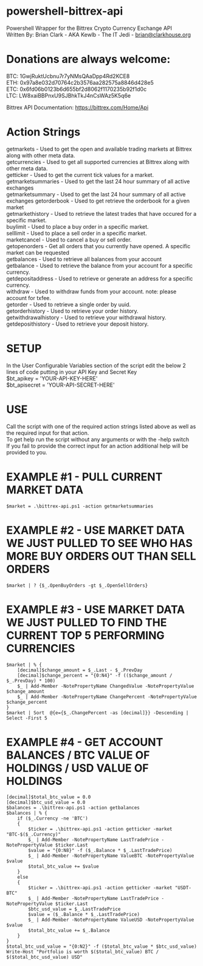 # powershell-bittrex-api  
Powershell Wrapper for the Bittrex Crypto Currency Exchange API  
Written By: Brian Clark - AKA Kewlb - The IT Jedi - brian@clarkhouse.org  
  
# Donations are always welcome:  
BTC: 1GwjRuktUcbnu7r7yNMsQAaDpp4Rd2KCE8  
ETH: 0x97a8e032d70764c2b3576aa282575a8846d428e5  
ETC: 0x6fd06b0123b6d655bf2d8062f1170235b92f1d0c  
LTC: LW8xaiBBPnxU9SJBhkTkJ4nCsWAz5K5q6e  
  
  
Bittrex API Documentation: https://bittrex.com/Home/Api  
  
# Action Strings  
getmarkets - Used to get the open and available trading markets at Bittrex along with other meta data.  
getcurrencies - Used to get all supported currencies at Bittrex along with other meta data.  
getticker - Used to get the current tick values for a market.  
getmarketsummaries - Used to get the last 24 hour summary of all active exchanges  
getmarketsummary - Used to get the last 24 hour summary of all active exchanges 
getorderbook - Used to get retrieve the orderbook for a given market  
getmarkethistory - Used to retrieve the latest trades that have occured for a specific market.  
buylimit - Used to place a buy order in a specific market.  
selllimit - Used to place a sell order in a specific market.  
marketcancel - Used to cancel a buy or sell order.  
getopenorders - Get all orders that you currently have opened. A specific market can be requested  
getbalances - Used to retrieve all balances from your account  
getbalance - Used to retrieve the balance from your account for a specific currency.  
getdepositaddress - Used to retrieve or generate an address for a specific currency.  
withdraw - Used to withdraw funds from your account. note: please account for txfee.  
getorder - Used to retrieve a single order by uuid.  
getorderhistory - Used to retrieve your order history.  
getwithdrawalhistory - Used to retrieve your withdrawal history.  
getdeposithistory - Used to retrieve your deposit history.  
  
# SETUP  
In the User Configurable Variables section of the script edit the below 2 lines of code putting in your API Key and Secret Key  
$bt_apikey = 'YOUR-API-KEY-HERE'  
$bt_apisecret = 'YOUR-API-SECRET-HERE'  
  
# USE  
Call the script with one of the required action strings listed above as well as the required input for that action.  
To get help run the script without any arguments or with the -help switch  
If you fail to provide the correct input for an action additional help will be provided to you.  
  
# EXAMPLE #1 - PULL CURRENT MARKET DATA  
    $market = .\bittrex-api.ps1 -action getmarketsummaries  
  
# EXAMPLE #2 - USE MARKET DATA WE JUST PULLED TO SEE WHO HAS MORE BUY ORDERS OUT THAN SELL ORDERS  
    $market | ? {$_.OpenBuyOrders -gt $_.OpenSellOrders}  
  
# EXAMPLE #3 - USE MARKET DATA WE JUST PULLED TO FIND THE CURRENT TOP 5 PERFORMING CURRENCIES  
    $market | % {  
        [decimal]$change_amount = $_.Last - $_.PrevDay  
        [decimal]$change_percent = "{0:N4}" -f (($change_amount / $_.PrevDay) * 100)  
        $_ | Add-Member -NotePropertyName ChangedValue -NotePropertyValue $change_amount  
        $_ | Add-Member -NotePropertyName ChangePercent -NotePropertyValue $change_percent  
    }  
    $market | Sort  @{e={$_.ChangePercent -as [decimal]}} -Descending | Select -First 5  
  
# EXAMPLE #4 - GET ACCOUNT BALANCES / BTC VALUE OF HOLDINGS / USD VALUE OF HOLDINGS  
    [decimal]$total_btc_value = 0.0  
    [decimal]$btc_usd_value = 0.0  
    $balances = .\bittrex-api.ps1 -action getbalances  
    $balances | % {  
        if ($_.Currency -ne 'BTC')  
        {  
            $ticker = .\bittrex-api.ps1 -action getticker -market "BTC-$($_.Currency)"  
            $_ | Add-Member -NotePropertyName LastTradePrice -NotePropertyValue $ticker.Last  
            $value = "{0:N8}" -f ($_.Balance * $_.LastTradePrice)  
            $_ | Add-Member -NotePropertyName ValueBTC -NotePropertyValue $value  
            $total_btc_value += $value  
        }  
        else  
        {  
            $ticker = .\bittrex-api.ps1 -action getticker -market "USDT-BTC"  
            $_ | Add-Member -NotePropertyName LastTradePrice -NotePropertyValue $ticker.Last  
            $btc_usd_value = $_.LastTradePrice  
            $value = ($_.Balance * $_.LastTradePrice)  
            $_ | Add-Member -NotePropertyName ValueUSD -NotePropertyValue $value  
            $total_btc_value += $_.Balance  
        }  
    }  
    $total_btc_usd_value = "{0:N2}" -f ($total_btc_value * $btc_usd_value)  
    Write-Host "Portfolio is worth $($total_btc_value) BTC / $($total_btc_usd_value) USD"  
  

